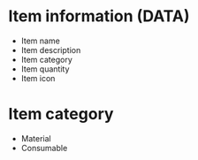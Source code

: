 # Item information (DATA)
* Item name
* Item description
* Item category
* Item quantity
* Item icon

# Item category
* Material
* Consumable

